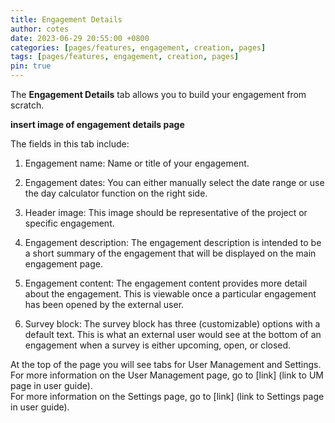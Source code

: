 ```yaml
---
title: Engagement Details
author: cotes
date: 2023-06-29 20:55:00 +0800
categories: [pages/features, engagement, creation, pages]
tags: [pages/features, engagement, creation, pages]
pin: true
---
```



The **Engagement Details** tab allows you to build your engagement from scratch. 

**insert image of engagement details page**  

The fields in this tab include:
1. Engagement name: Name or title of your engagement.
   
2. Engagement dates: You can either manually select the date range or use the day calculator function on the right side.
   
3. Header image: This image should be representative of the project or specific engagement.
   
4. Engagement description: The engagement description is intended to be a short summary of the engagement that will be displayed on the main engagement page.
   
5. Engagement content: The engagement content provides more detail about the engagement. This is viewable once a particular engagement has been opened by the external user.
    
6. Survey block: The survey block has three (customizable) options with a default text. This is what an external user would see at the bottom of an engagement when a survey is either upcoming, open, or closed.


At the top of the page you will see tabs for User Management and Settings.  
For more information on the User Management page, go to [link] (link to UM page in user guide).  
For more information on the Settings page, go to [link] (link to Settings page in user guide).


